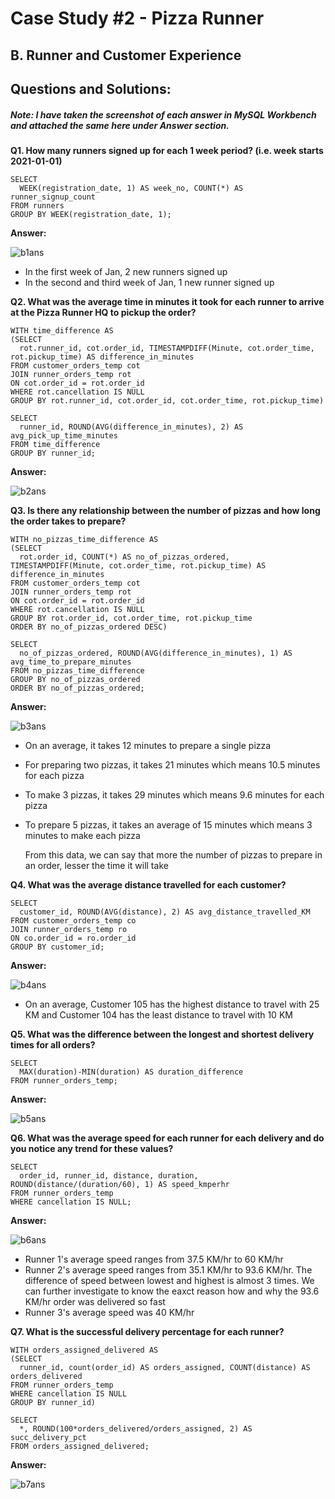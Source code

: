 # Case Study #2 - Pizza Runner

## B. Runner and Customer Experience

## Questions and Solutions:

##### Note: I have taken the screenshot of each answer in MySQL Workbench and attached the same here under Answer section.

**Q1. How many runners signed up for each 1 week period? (i.e. week starts 2021-01-01)**

```
SELECT 
  WEEK(registration_date, 1) AS week_no, COUNT(*) AS runner_signup_count 
FROM runners
GROUP BY WEEK(registration_date, 1);

```

**Answer:**


![b1ans](https://github.com/rakeshbangla41/8_Week_SQL_Challenge/assets/132288134/5d51d291-9da3-4381-bb4e-cf90dc651830)

* In the first week of Jan, 2 new runners signed up
* In the second and third week of Jan, 1 new runner signed up

**Q2. What was the average time in minutes it took for each runner to arrive at the Pizza Runner HQ to pickup the order?**

```
WITH time_difference AS
(SELECT
  rot.runner_id, cot.order_id, TIMESTAMPDIFF(Minute, cot.order_time, rot.pickup_time) AS difference_in_minutes
FROM customer_orders_temp cot  
JOIN runner_orders_temp rot
ON cot.order_id = rot.order_id
WHERE rot.cancellation IS NULL
GROUP BY rot.runner_id, cot.order_id, cot.order_time, rot.pickup_time)

SELECT
  runner_id, ROUND(AVG(difference_in_minutes), 2) AS avg_pick_up_time_minutes
FROM time_difference
GROUP BY runner_id;

```

**Answer:**


![b2ans](https://github.com/rakeshbangla41/8_Week_SQL_Challenge/assets/132288134/94fc8d89-2f83-48dd-b615-ed1949146b98)


**Q3. Is there any relationship between the number of pizzas and how long the order takes to prepare?**

```
WITH no_pizzas_time_difference AS
(SELECT 
  rot.order_id, COUNT(*) AS no_of_pizzas_ordered, TIMESTAMPDIFF(Minute, cot.order_time, rot.pickup_time) AS difference_in_minutes 
FROM customer_orders_temp cot 
JOIN runner_orders_temp rot 
ON cot.order_id = rot.order_id 
WHERE rot.cancellation IS NULL
GROUP BY rot.order_id, cot.order_time, rot.pickup_time 
ORDER BY no_of_pizzas_ordered DESC)

SELECT 
  no_of_pizzas_ordered, ROUND(AVG(difference_in_minutes), 1) AS avg_time_to_prepare_minutes 
FROM no_pizzas_time_difference 
GROUP BY no_of_pizzas_ordered 
ORDER BY no_of_pizzas_ordered;

```

**Answer:**


![b3ans](https://github.com/rakeshbangla41/8_Week_SQL_Challenge/assets/132288134/d17b2c47-996c-423f-83b1-8a7b45ecb923)

* On an average, it takes 12 minutes to prepare a single pizza
* For preparing two pizzas, it takes 21 minutes which means 10.5 minutes for each pizza
* To make 3 pizzas, it takes 29 minutes which means 9.6 minutes for each pizza
* To prepare 5 pizzas, it takes an average of 15 minutes which means 3 minutes to make each pizza

  From this data, we can say that more the number of pizzas to prepare in an order, lesser the time it will take

**Q4. What was the average distance travelled for each customer?**

```
SELECT 
  customer_id, ROUND(AVG(distance), 2) AS avg_distance_travelled_KM 
FROM customer_orders_temp co 
JOIN runner_orders_temp ro 
ON co.order_id = ro.order_id 
GROUP BY customer_id;

```

**Answer:**

![b4ans](https://github.com/rakeshbangla41/8_Week_SQL_Challenge/assets/132288134/1bfd5ee8-515a-4a52-843c-aab6d039121a)

* On an average, Customer 105 has the highest distance to travel with 25 KM and Customer 104 has the least distance to travel with 10 KM 

**Q5. What was the difference between the longest and shortest delivery times for all orders?**

```
SELECT 
  MAX(duration)-MIN(duration) AS duration_difference 
FROM runner_orders_temp;

```

**Answer:**


![b5ans](https://github.com/rakeshbangla41/8_Week_SQL_Challenge/assets/132288134/6592e51b-1731-4d5b-bbd3-eb739c5e744e)


**Q6. What was the average speed for each runner for each delivery and do you notice any trend for these values?**

```
SELECT 
  order_id, runner_id, distance, duration, ROUND(distance/(duration/60), 1) AS speed_kmperhr 
FROM runner_orders_temp 
WHERE cancellation IS NULL;

```

**Answer:**


![b6ans](https://github.com/rakeshbangla41/8_Week_SQL_Challenge/assets/132288134/13c5fb87-4c83-48fd-b632-74df30b5a089)

* Runner 1's average speed ranges from 37.5 KM/hr to 60 KM/hr
* Runner 2's average speed ranges from 35.1 KM/hr to 93.6 KM/hr. The difference of speed between lowest and highest is almost 3 times. We can further investigate to know the eaxct reason how and why the 93.6 KM/hr order was delivered so fast
* Runner 3's average speed was 40 KM/hr

**Q7. What is the successful delivery percentage for each runner?**

```
WITH orders_assigned_delivered AS
(SELECT 
  runner_id, count(order_id) AS orders_assigned, COUNT(distance) AS orders_delivered 
FROM runner_orders_temp 
WHERE cancellation IS NULL 
GROUP BY runner_id)

SELECT 
  *, ROUND(100*orders_delivered/orders_assigned, 2) AS succ_delivery_pct 
FROM orders_assigned_delivered;

```

**Answer:**


![b7ans](https://github.com/rakeshbangla41/8_Week_SQL_Challenge/assets/132288134/8fae0d4f-1318-4290-b912-1c659b2c023f)














